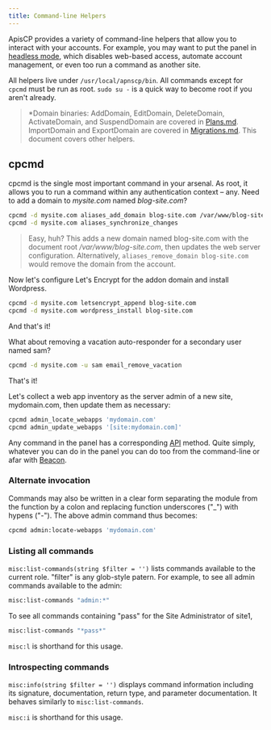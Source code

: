 ```yaml
---
title: Command-line Helpers
---
```

ApisCP provides a variety of command-line helpers that allow you to interact with your accounts. For example, you may want to put the panel in [headless mode](https://github.com/apisnetworks/apnscp-playbooks#toggling-headless-mode), which disables web-based access, automate account management, or even too run a command as another site.

All helpers live under `/usr/local/apnscp/bin`. All commands except for `cpcmd` must be run as root. `sudo su -` is a quick way to become root if you aren't already.

> *Domain binaries: AddDomain, EditDomain, DeleteDomain, ActivateDomain, and SuspendDomain are covered in [Plans.md](Plans.md). ImportDomain and ExportDomain are covered in [Migrations.md](Migrations.md). This document covers other helpers.

## cpcmd

cpcmd is the single most important command in your arsenal. As root, it allows you to run a command within any authentication context – any. Need to add a domain to *mysite.com* named *blog-site.com*?

```bash
cpcmd -d mysite.com aliases_add_domain blog-site.com /var/www/blog-site.com
cpcmd -d mysite.com aliases_synchronize_changes
```

> Easy, huh? This adds a new domain named blog-site.com with the document root */var/www/blog-site.com*, then updates the web server configuration. Alternatively, `aliases_remove_domain blog-site.com` would remove the domain from the account.

Now let's configure Let's Encrypt for the addon domain and install Wordpress.

```bash
cpcmd -d mysite.com letsencrypt_append blog-site.com
cpcmd -d mysite.com wordpress_install blog-site.com
```

And that's it!

What about removing a vacation auto-responder for a secondary user named sam?

```bash
cpcmd -d mysite.com -u sam email_remove_vacation
```

That's it!

Let's collect a web app inventory as the server admin of a new site, mydomain.com, then update them as necessary:

```bash
cpcmd admin_locate_webapps 'mydomain.com'
cpcmd admin_update_webapps '[site:mydomain.com]'
```

Any command in the panel has a corresponding [API](https://api.apiscp.com/) method. Quite simply, whatever you can do in the panel you can do too from the command-line or afar with [Beacon](https://github.com/apisnetworks/beacon).

### Alternate invocation
Commands may also be written in a clear form separating the module from the function by a colon and replacing function underscores ("_") with hypens ("-"). The above admin command thus becomes:

```bash
cpcmd admin:locate-webapps 'mydomain.com'
```

### Listing all commands
`misc:list-commands(string $filter = '')` lists commands available to the current role. "filter" is any glob-style patern. For example, to see all admin commands available to the admin:

```bash
misc:list-commands "admin:*"
```

To see all commands containing "pass" for the Site Administrator of site1,

```bash
misc:list-commands "*pass*"
```

`misc:l` is shorthand for this usage.

### Introspecting commands
`misc:info(string $filter = '')` displays command information including its signature, documentation, return type, and parameter documentation. It behaves similarly to `misc:list-commands`.

`misc:i` is shorthand for this usage.
